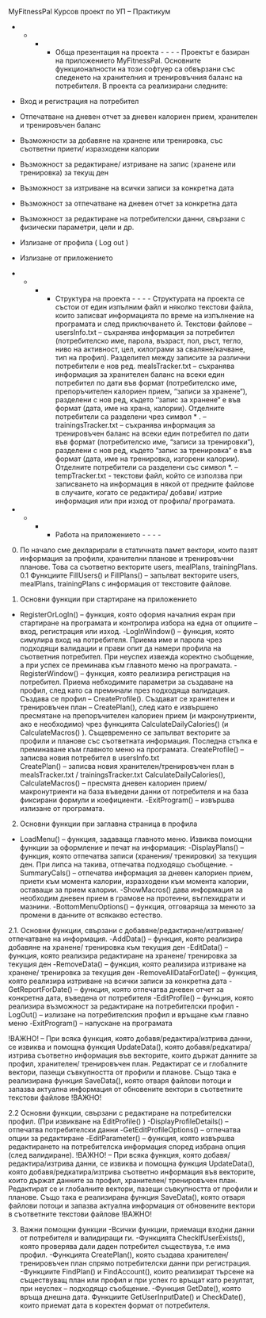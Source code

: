 
MyFitnessPal
Курсов проект по УП – Практикум

- - - - Обща презентация на проекта - - - -
Проектът е базиран на приложението MyFitnessPal. Основните функционалности на този софтуер са обвързани със следенето на хранителния и тренировъчния баланс на потребителя. В проекта са реализирани следните: 
-	Вход и регистрация на потребител
-	Отпечатване на дневен отчет за дневен калориен прием, хранителен и тренировъчен баланс 
-	Възможности за добавяне на хранене или тренировка, със съответни приети/ изразходени калории
-	Възможност за редактиране/ изтриване на запис (хранене или тренировка) за текущ ден
-	Възможност за изтриване на всички записи за конкретна дата
-	Възможност за отпечатване на дневен отчет за конкретна дата
-	Възможност за редактиране на потребителски данни, свързани с физически параметри, цели и др.
-	Излизане от профила ( Log out )
-	Излизане от приложението

- - - - Структура на проекта - - - -
Структурата на проекта се състои от един изпълним файл и няколко текстови файла, които записват информацията по време на изпълнение на програмата и след приключването й.
Текстови файлове
–	usersInfo.txt – съхранява информация за потребител (потребителско име, парола, възраст, пол, ръст, тегло, ниво на активност, цел, килограми за сваляне/качване, тип на профил). Разделител между записите за различни потребители е нов ред.
mealsTracker.txt – съхранява информация за хранителен баланс на всеки един потребител по дати във формат (потребителско име, препоръчителен калориен прием, ‘‘записи за хранене“), разделени с нов ред, където ‘‘запис за хранене“ е във формат (дата, име на храна, калории).  Отделните потребители са разделени чрез символ  * .
–	trainingsTracker.txt – съхранява информация за тренировъчен баланс на всеки един потребител по дати във формат (потребителско име, “записи за тренировки“), разделени с нов ред, където “запис за тренировка“ е във формат (дата, име на тренировка, изгорени калории). Отделните потребители са разделени със символ *.
–	tempTracker.txt -  текстови файл, който се използва при записването на информация в някой от предните файлове в случаите, когато се редактира/  добави/ изтрие информация или при изход от профила/ програмата.

- - - - Работа на приложението - - - -
0. По начало сме декларирали в статичната памет вектори, които пазят информация за профили, хранителни планове и тренировъчни планове. Това са съответно векторите users, mealPlans, trainingPlans. 
0.1 Функциите FillUsers() и FillPlans() – запълват векторите users, mealPlans, trainingPlans с информация от текстовите файлове.

1.  Основни функции при стартиране на приложението
- RegisterOrLogIn() – функция, която оформя началния екран при стартиране на програмата и контролира избора на една от опциите – вход, регистрация или изход.
-LogInWindow() – функция, която симулира вход на потребителя. Приема име и парола чрез подходящи валидации и прави опит да намери профила на съответния потребител. При неуспех извежда коректно съобщение, а при успех се преминава към главното меню на програмата.
-RegisterWindow() – функция, която реализира регистрация на потребител. Приема небходимите параметри за създаване на профил, след като са преминали през подходяща валидация. Създава се профил – CreateProfile(). Създават се хранителен и тренировъчен план – CreatePlan(), след като е извършено пресмятане на препоръчителен калориен прием (и макронутриенти, ако е необходимо) чрез функцията CalculateDailyCalories() (и CalculateMacros() ). Същевременно се запълват векторите за профили и планове със съответната информация. Последна стъпка е преминаване към главното меню на програмата.
CreateProfile() – записва новия потребител в usersInfo.txt 	
CreatePlan() – записва новия хранителен/тренировъчен план в mealsTracker.txt / trainingsTracker.txt
CalculateDailyCalories(), CalculateMacros() – пресмята дневен калориен прием/макронутриенти на база въведени данни от потребителя и на база фиксирани формули и коефициенти.
-ExitProgram() – извършва излизане от програмата.

2. Основни функции при заглавна страница в профила 
- LoadMenu() – функция, задаваща главното меню. Извиква помощни функции за оформление и печат на информация:
-DisplayPlans() – функция, която отпечатва записи (хранения/ тренировки) за текущия ден. При липса на такива, отпечатва подходящо съобщение.
-SummaryCals() – отпечатва информация за дневен калориен прием, приети към момента калории, изразходени към момента калории, оставащи за прием калории.
-ShowMacros() дава информация за необходим дневен прием в грамове на протеини, въглехидрати и мазнини.
-BottomMenuOptions() – функция, отговаряща за менюто за промени в данните от всякакво естество.

2.1. Основни функции, свързани с добавяне/редактиране/изтриване/отпечатване на информация. 
-AddData() – функция, която реализира добавяне на хранене/ тренировка към текущия ден
-EditData() – функция, която реализира редактиране на хранене/ тренировка за текущия ден
-RemoveData() – функция, която реализира изтриване на хранене/ тренировка за текущия ден
-RemoveAllDataForDate() – функция, която реализира изтриване на всички записи за конкретна дата
-GetReportForDate() – функция, която отпечатва дневен отчет за конкретна дата, въведена от потребителя
-EditProfile() – функция, която реализира възможност за редактиране на потребителски профил
-LogOut() – излизане на потребителския профил и връщане към главно меню
-ExitProgram() – напускане на програмата

!ВАЖНО! – При всяка функция, която добавя/редактира/изтрива данни, се извиква и помощна функция UpdateData(), която добавя/редкатира/изтрива съответно информация във векторите, които държат данните за профил, хранителен/ тренировъчен план. Редактират се и глобалните вектори, пазещи съвкупността от профили и планове.
 Също така е реализирана функция SaveData(), която отваря файлови потоци и запазва актуална информация от обновените вектори в съответните текстови файлове !ВАЖНО!

 2.2 Основни функции, свързани с редактиране на потребителски профил. (При извикване на EditProfile() )
-DisplayProfileDetails() – отпечатва потребителски данни
-GetEditProfileOptions() – отпечатва опции за редактиране
-EditParameter() – функция, която извършва редактирането на потребителска информация според избрана опция (след валидиране).
!ВАЖНО! – При всяка функция, която добавя/редактира/изтрива данни, се извиква и помощна функция UpdateData(), която добавя/редкатира/изтрива съответно информация във векторите, които държат данните за профил, хранителен/ тренировъчен план. Редактират се и глобалните вектори, пазещи съвкупността от профили и планове.
 Също така е реализирана функция SaveData(), която отваря файлови потоци и запазва актуална информация от обновените вектори в съответните текстови файлове !ВАЖНО!

3. Важни помощни функции
-Всички функции, приемащи входни данни от потребителя и валидиращи ги.
-Функцията CheckIfUserExists(), която проверява дали даден потребител съществува, т.е има профил.
-Функцията CreatePlan(), която създава хранителен/ тренировъчен план спрямо потребителски данни при регистрация.
-Функциите FindPlan() и FindAccount(), които реализират търсене на съществуващ план или профил и при успех го връщат като резултат, при неуспех – подходящо съобщение.
-Функция GetDate(), която връща днешна дата. Функциите GetUserInputDate() и CheckDate(), които приемат дата в коректен формат от потребителя.
